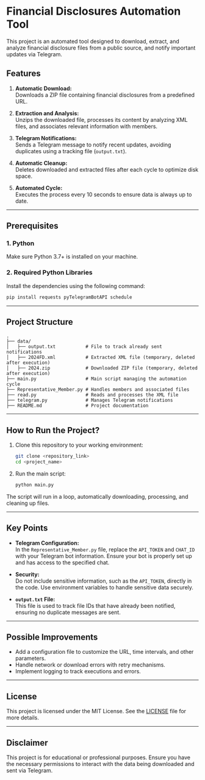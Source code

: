 ﻿# Financial Disclosures Automation Tool

This project is an automated tool designed to download, extract, and analyze financial disclosure files from a public source, and notify important updates via Telegram.

## Features

1. **Automatic Download:**  
   Downloads a ZIP file containing financial disclosures from a predefined URL.

2. **Extraction and Analysis:**  
   Unzips the downloaded file, processes its content by analyzing XML files, and associates relevant information with members.

3. **Telegram Notifications:**  
   Sends a Telegram message to notify recent updates, avoiding duplicates using a tracking file (`output.txt`).

4. **Automatic Cleanup:**  
   Deletes downloaded and extracted files after each cycle to optimize disk space.

5. **Automated Cycle:**  
   Executes the process every 10 seconds to ensure data is always up to date.

---

## Prerequisites

### 1. Python
Make sure Python 3.7+ is installed on your machine.

### 2. Required Python Libraries
Install the dependencies using the following command:
```bash
pip install requests pyTelegramBotAPI schedule
```

---

## Project Structure

```plaintext
.
├── data/
│   ├── output.txt           # File to track already sent notifications
│   ├── 2024FD.xml           # Extracted XML file (temporary, deleted after execution)
│   ├── 2024.zip             # Downloaded ZIP file (temporary, deleted after execution)
├── main.py                  # Main script managing the automation cycle
├── Representative_Member.py # Handles members and associated files
├── read.py                  # Reads and processes the XML file
├── telegram.py              # Manages Telegram notifications
├── README.md                # Project documentation
```

---

## How to Run the Project?

1. Clone this repository to your working environment:
   ```bash
   git clone <repository_link>
   cd <project_name>
   ```

2. Run the main script:
   ```bash
   python main.py
   ```

The script will run in a loop, automatically downloading, processing, and cleaning up files.

---

## Key Points

- **Telegram Configuration:**  
  In the `Representative_Member.py` file, replace the `API_TOKEN` and `CHAT_ID` with your Telegram bot information. Ensure your bot is properly set up and has access to the specified chat.

- **Security:**  
  Do not include sensitive information, such as the `API_TOKEN`, directly in the code. Use environment variables to handle sensitive data securely.

- **`output.txt` File:**  
  This file is used to track file IDs that have already been notified, ensuring no duplicate messages are sent.

---

## Possible Improvements

- Add a configuration file to customize the URL, time intervals, and other parameters.
- Handle network or download errors with retry mechanisms.
- Implement logging to track executions and errors.

---

## License

This project is licensed under the MIT License. See the [LICENSE](LICENSE.txt) file for more details.

---

## Disclaimer

This project is for educational or professional purposes. Ensure you have the necessary permissions to interact with the data being downloaded and sent via Telegram.